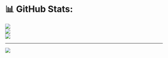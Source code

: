 # 📊 GitHub Stats:
![](https://github-readme-stats.vercel.app/api?username=alex0valk&theme=dark&hide_border=false&include_all_commits=false&count_private=false)<br/>
![](https://github-readme-streak-stats.herokuapp.com/?user=alex0valk&theme=dark&hide_border=false)<br/>
![](https://github-readme-stats.vercel.app/api/top-langs/?username=alex0valk&theme=dark&hide_border=false&include_all_commits=false&count_private=false&layout=compact)

---
[![](https://visitcount.itsvg.in/api?id=alex0valk&icon=0&color=0)](https://visitcount.itsvg.in)

<!-- Proudly created with GPRM ( https://gprm.itsvg.in ) -->
